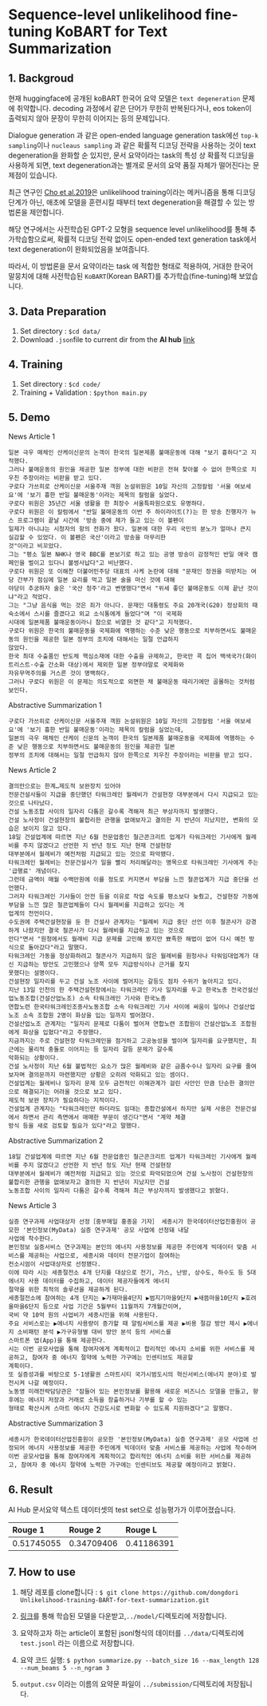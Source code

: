 # Sequence-level unlikelihood fine-tuning KoBART for Text Summarization

## 1. Backgroud

현재 huggingface에 공개된 koBART 한국어 요약 모델은 ```text degeneration``` 문제에 취약합니다. decoding 과정에서 같은 단어가 무한히 반복된다거나, eos token이 출력되지 않아 문장이 무한히 이어지는 등의 문제입니다. 

Dialogue generation 과 같은 open-ended language generation task에선 ```top-k sampling```이나 ```nucleaus sampling``` 과 같은 확률적 디코딩 전략을 사용하는 것이 text degeneration을 완화할 순 있지만, 문서 요약이라는 task의 특성 상 확률적 디코딩을 사용하게 되면, text degeneration과는 별개로 문서의 요약 품질 자체가 떨어진다는 문제점이 있습니다. 

최근 연구인 [Cho et al.2019](https://github.com/facebookresearch/unlikelihood_training)은 unlikelihood training이라는 메커니즘을 통해 디코딩 단계가 아닌, 애초에 모델을 훈련시킬 때부터 text degeneration을 해결할 수 있는 방법론을 제안합니다.

해당 연구에서는 사전학습된 GPT-2 모형을 sequence level unlikelihood를 통해 추가학습함으로써, 확률적 디코딩 전략 없이도 open-ended text generation task에서 text degeneration이 완화되었음을 보여줍니다. 

따라서, 이 방법론을 문서 요약이라는 task 에 적합한 형태로 적용하여, 거대한 한국어 말뭉치에 대해 사전학습된 ```KoBART```(Korean BART)를 추가학습(fine-tuning)해 보았습니다.

## 3. Data Preparation

1. Set directory : ```$cd data/```
2. Download ```.json```file to current dir from the <b>AI hub</b> [link](https://aihub.or.kr/aidata/8054)

## 4. Training

1. Set directory : ```$cd code/```
2. Training + Validation : ```$python main.py```

## 5. Demo
News Article 1
```
일본 극우 매체인 산케이신문의 논객이 한국의 일본제품 불매운동에 대해 "보기 흉하다"고 지적했다.
그러나 불매운동의 원인을 제공한 일본 정부에 대한 비판은 전혀 찾아볼 수 없어 한쪽으로 치우친 주장이라는 비판을 받고 있다.
구로다 가쓰히로 산케이신문 서울주재 객원 논설위원은 10일 자신의 고정칼럼 '서울 여보세요'에 '보기 흉한 반일 불매운동'이라는 제목의 칼럼을 실었다.
구로다 위원은 35년간 서울 생활을 한 최장수 서울특파원으로도 유명하다.
구로다 위원은 이 칼럼에서 "반일 불매운동의 이번 주 하이라이트(?)는 한 방송 진행자가 뉴스 프로그램이 끝날 시간에 '방송 중에 제가 들고 있는 이 볼펜이 
일제가 아니냐는 시청자의 항의 전화가 왔다. 일본에 대한 우리 국민의 분노가 얼마나 큰지 실감할 수 있었다. 이 볼펜은 국산'이라고 방송을 마무리한 
것"이라고 비꼬았다.
그는 "평소 일본 NHK나 영국 BBC를 본보기로 하고 있는 공영 방송이 감정적인 반일 애국 캠페인을 벌이고 있다니 볼썽사납다"고 비난했다.
구로다 위원은 또 이해찬 더불어민주당 대표의 사케 논란에 대해 "문재인 정권을 떠받치는 여당 간부가 점심에 일본 요리를 먹고 일본 술을 마신 것에 대해 
야당이 추궁하자 술은 '국산 청주'라고 변명했다"면서 "위세 좋던 불매운동도 이제 끝난 것이냐"라고 적었다.
그는 "그냥 음식을 먹는 것은 죄가 아니다. 문재인 대통령도 주요 20개국(G20) 정상회의 때 숙소에서 스시를 즐겼다고 외교 소식통에게 들었다"며 "이 국제화 
시대에 일본제품 불매운동이라니 참으로 비열한 것 같다"고 지적했다.
구로다 위원은 한국의 불매운동을 국제화에 역행하는 수준 낮은 행동으로 치부하면서도 불매운동의 원인을 제공한 일본 정부의 조치에 대해서는 일절 언급하지 
않았다.
한국 최대 수출품인 반도체 핵심소재에 대한 수출을 규제하고, 한국만 콕 집어 백색국가(화이트리스트·수출 간소화 대상)에서 제외한 일본 정부야말로 국제화와 
자유무역주의를 거스른 것이 명백하다.
그러나 구로다 위원은 이 문제는 의도적으로 외면한 채 불매운동 때리기에만 골몰하는 것처럼 보인다.
```

Abstractive Summarization 1
```
구로다 가쓰히로 산케이신문 서울주재 객원 논설위원은 10일 자신의 고정칼럼 '서울 여보세요'에 '보기 흉한 반일 불매운동'이라는 제목의 칼럼을 실었는데, 
일본의 극우 매체인 산케이 신문의 논객이 한국의 일본제품 불매운동을 국제화에 역행하는 수준 낮은 행동으로 치부하면서도 불매운동의 원인을 제공한 일본 
정부의 조치에 대해서는 일절 언급하지 않아 한쪽으로 치우친 주장이라는 비판을 받고 있다.
```

News Article 2
```
결의만으로는 한계…제도적 보완장치 있어야
전문건설사들이 지급을 중단했던 타워크레인 월례비가 건설현장 대부분에서 다시 지급되고 있는 것으로 나타났다.
건설 노동조합 사이의 일자리 다툼은 갈수록 격해져 최근 부상자까지 발생했다.
건설 노사정이 건설현장의 불합리한 관행을 없애보자고 결의한 지 반년이 지났지만, 변화의 모습은 보이지 않고 있다.
18일 건설업계에 따르면 지난 6월 전문업종인 철근콘크리트 업계가 타워크레인 기사에게 월례비를 주지 않겠다고 선언한 지 반년 정도 지난 현재 건설현장 
대부분에서 월례비가 예전처럼 지급되고 있는 것으로 파악됐다.
타워크레인 월례비는 전문건설사가 일을 빨리 처리해달라는 명목으로 타워크레인 기사에게 주는 '급행료' 개념이다.
그런데 금액이 매월 수백만원에 이를 정도로 커지면서 부담을 느낀 철콘업계가 지급 중단을 선언했다.
그러자 타워크레인 기사들이 안전 등을 이유로 작업 속도를 평소보다 늦췄고, 건설현장 가동에 부담을 느낀 많은 철콘업체들이 다시 월례비를 지급하고 있다는 게 
업계의 전언이다.
수도권에 주택건설현장을 둔 한 건설사 관계자는 "월례비 지급 중단 선언 이후 철콘사가 강경하게 나왔지만 결국 철콘사가 다시 월례비를 지급하고 있는 것으로 
안다"면서 "원청에서도 월례비 지급 문제를 고민해 봤지만 뾰족한 해법이 없어 다시 예전 방식으로 돌아갔다"라고 말했다.
타워크레인 가동을 정상화하려고 철콘사가 지급하지 않은 월례비를 원청사나 타워임대업계가 대신 지급하는 방안도 고민했으나 양쪽 모두 지급방식이나 근거를 찾지 
못했다는 설명이다.
건설현장 일자리를 두고 건설 노조 사이에 벌어지는 갈등도 점차 수위가 높아지고 있다.
지난 13일 인천의 한 주택건설현장에서는 타워크레인 기사 일자리를 두고 한국노총 전국건설산업노동조합(건설산업노조) 소속 타워크레인 기사와 한국노총 
연합노련 한국타워크레인조종사노동조합 소속 타워크레인 기사 사이에 싸움이 일어나 건설산업노조 소속 조합원 2명이 화상을 입는 일까지 벌어졌다.
건설산업노조 관계자는 "일자리 문제로 다툼이 벌어져 연합노련 조합원이 건설산업노조 조합원에게 화상을 입혔다"라고 주장했다.
지금까지는 주로 건설현장 타워크레인을 점거하고 고공농성을 벌이며 일자리를 요구했지만, 최근에는 물리적 충돌로 이어지는 등 일자리 갈등 문제가 갈수록 
악화되는 상황이다.
건설 노사정이 지난 6월 불법적인 요소가 많은 월례비와 같은 금품수수나 일자리 요구를 줄여보자며 결의문까지 마련했지만 상황은 오히려 악화되고 있는 셈이다.
건설업계는 월례비나 일자리 문제 모두 금전적인 이해관계가 걸린 사안인 만큼 단순한 결의만으로 해결되기는 어려울 것으로 보고 있다.
제도적 보완 장치가 필요하다는 지적이다.
건설업계 관계자는 "타워크레인만 하더라도 임대는 종합건설에서 하지만 실제 사용은 전문건설에서 하면서 관리 측면에서 애매한 부문이 생긴다"면서 "계약 체결 
방식 등을 새로 검토할 필요가 있다"라고 말했다.
```

Abstractive Summarization 2
```
18일 건설업계에 따르면 지난 6월 전문업종인 철근콘크리트 업계가 타워크레인 기사에게 월례비를 주지 않겠다고 선언한 지 반년 정도 지난 현재 건설현장 
대부분에서 월례비가 예전처럼 지급되고 있는 것으로 파악되었으며 건설 노사정이 건설현장의 불합리한 관행을 없애보자고 결의한 지 반년이 지났지만 건설 
노동조합 사이의 일자리 다툼은 갈수록 격해져 최근 부상자까지 발생했다고 밝혔다.
```

News Article 3
```
실증 연구과제 사업대상자 선정［중부매일 홍종윤 기자］ 세종시가 한국데이터산업진흥원이 공모한 '본인정보(MyData) 실증 연구과제' 공모 사업에 선정돼 내달 
사업에 착수한다.
본인정보 실증서비스 연구과제는 본인의 에너지 사용정보를 제공한 주민에게 빅데이터 맞춤 서비스를 제공하는 사업으로, 세종시와 데이터 전문기업이 참여하는 
컨소시엄이 사업대상자로 선정됐다.
이에 따라 시는 세종절전소 4개 단지를 대상으로 전기, 가스, 난방, 상수도, 하수도 등 5대 에너지 사용 데이터를 수집하고, 데이터 제공자들에게 에너지 
절약을 위한 최적의 솔루션을 제공하게 된다.
세종절전소에 참여하는 4개 단지는 ▶가재마을4단지 ▶범지기마을9단지 ▶새뜸마을10단지 ▶호려울마을6단지 등으로 사업 기간은 5월부터 11월까지 7개월간이며, 
국비 약 10억 원의 사업비가 세종시민을 위해 사용된다.
주요 서비스로는 ▶에너지 사용량이 증가할 때 알림서비스를 제공 ▶비용 절감 방안 제시 ▶에너지 소비패턴 분석 ▶가구유형별 대비 방안 분석 등의 서비스를 
스마트폰 앱(App)을 통해 제공한다.
시는 이번 공모사업을 통해 참여자에게 계획적이고 합리적인 에너지 소비를 위한 서비스를 제공하고, 참여자 중 에너지 절약에 노력한 가구에는 인센티브도 제공할 
계획이다.
또 실증성과를 바탕으로 5-1생활권 스마트시티 국가시범도시의 혁신서비스(에너지 분야)로 발전시켜 나갈 예정이다.
노동영 미래전략담당관은 "잠들어 있는 본인정보를 활용해 새로운 비즈니스 모델을 만들고, 향후에는 에너지 저장과 거래로 소득을 창출하거나 기부를 할 수 있는 
형태로 확산시켜 스마트 에너지 건강도시로 변화할 수 있도록 지원하겠다"고 말했다.
```

Abstractive Summarization 3
```
세종시가 한국데이터산업진흥원이 공모한 '본인정보(MyData) 실증 연구과제' 공모 사업에 선정되어 에너지 사용정보를 제공한 주민에게 빅데이터 맞춤 서비스를 제공하는 사업에 착수하며 이번 공모사업을 통해 참여자에게 계획적이고 합리적인 에너지 소비를 위한 서비스를 제공하고, 참여자 중 에너지 절약에 노력한 가구에는 인센티브도 제공할 예정이라고 밝혔다.
```

## 6. Result
AI Hub 문서요약 텍스트 데이터셋의 test set으로 성능평가가 이루어졌습니다.

| Rouge 1 | Rouge 2 | Rouge L |
|:---|:---|:---|
| 0.51745055 | 0.34709406 | 0.41186391 |

## 7. How to use
1. 해당 레포를 clone합니다 : ```$ git clone https://github.com/dongdori Unlikelihood-training-BART-for-text-summarization.git```

2. [링크](https://drive.google.com/file/d/1FauD_fZfSpejBLevd2040YHHTGEncB3X/view?usp=drivesdk)를 통해 학습된 모델을 다운받고,```../model/```디렉토리에 저장합니다.

3. 요약하고자 하는 article이 포함된 jsonl형식의 데이터를 ```../data/```디렉토리에 ```test.jsonl``` 라는 이름으로 저장합니다.

4. 요약 코드 실행: ```$ python summarize.py --batch_size 16 --max_length 128 --num_beams 5 --n_ngram 3```

5. ```output.csv``` 이라는 이름의 요약문 파일이 ```../submission/```디렉토리에 저장됩니다. 
